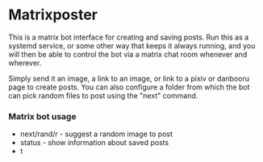 # Matrixposter

This is a matrix bot interface for creating and saving posts. Run this as a systemd service, or some other way that keeps it always running, and you will then be able to control the bot via a matrix chat room whenever and wherever.

Simply send it an image, a link to an image, or link to a pixiv or danbooru page to create posts. You can also configure a folder from which the bot can pick random files to post using the "next" command.

### Matrix bot usage

- next/rand/r - suggest a random image to post
- status - show information about saved posts
- t <Title> - set a post title
- a <Artist> - set artist name
- tt - translate title
- ta - translate artist
- r - toggle post nsfw/sfw
- c <communities> - communities to post to, separated by spaces, accepts partial or full community names without leading "!"
- post - post current post now
- save - save current post for later
- cancel - discard current post, neither posting nor saving

When multiple communities are selected for a post, the bot will cross-post to them all.

# Setup

You will need a python 3 environment. Alternatively download the compiled executable for your platform.

Download and place lemmytrixposter.py or the executable together with lemmytrixposter.toml in a folder. Other folders and files will be created at this location, so placing them in a folder of their own is a good idea.

### Dependencies

- pythorhead
- langdetect
- cutlet
- unidic-lite
- hurry.filesize
- saucenao_api
- Pybooru
- pixivpy3
- pyupload
- deep_translator
- pillow

You can copy the commands below to install them all if running in a python environment.
```
pip install pythorhead langdetect cutlet unidic-lite hurry.filesize Pybooru pixivpy3 pyupload deep_translator pillow simplematrixbotlib
```
```
pip install saucenao_api
```
Note that saucenao_api must have [this fix](https://github.com/nomnoms12/saucenao_api/pull/20) applied before it will work. The executable version includes this fix.

### Config

You will need a matrix account for yourself, and another for the bot to use. Create these on any matrix instance you like.

Create a matrix room using your own account, and grab the room ID.

Other things you will need:

- Lemmy account
- SauceNao API key
- Pixiv user token
- Danbooru API key
	
Edit `matrixposter.toml` to cofigure matrixposter. Comments with further instruction can be found within the file next to each config option.

### Matrix-commander

Matrix commander is used to do a couple things simplebotlib is unable to do, it is not strictly required, but is needed for the tool to be able to receive image files and send notifications when the bot creates posts on its own.

Set up is as follows:
```
pip install matrix-commander
```
Then configure it with the bot user and room that you've already set up by running:
```
matrix-commander --login
```

### Execution

To start the tool run the lemmytrixposter executable.
